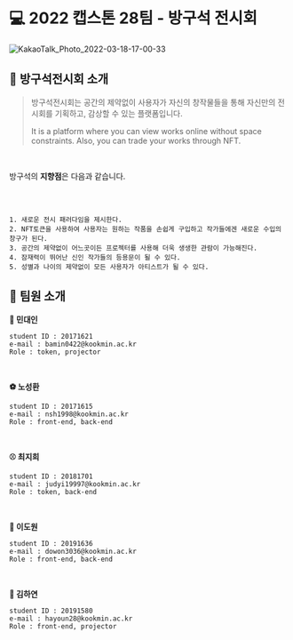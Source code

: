 # 💻   2022 캡스톤 28팀 - 방구석 전시회

![KakaoTalk_Photo_2022-03-18-17-00-33](https://user-images.githubusercontent.com/28584299/158960513-e54ae75d-bb1f-49e0-a188-9617415dbf8a.jpeg)

## 🎨 방구석전시회 소개

> 방구석전시회는 공간의 제약없이 사용자가 자신의 창작물들을 통해 자신만의 전시회를 기획하고, 감상할 수 있는 플랫폼입니다.
> 
> It is a platform where you can view works online without space constraints. Also, you can trade your works through NFT.

<br>

방구석의 **지향점**은 다음과 같습니다.

<br>

```

1. 새로운 전시 패러다임을 제시한다.
2. NFT토큰을 사용하여 사용자는 원하는 작품을 손쉽게 구입하고 작가들에겐 새로운 수입의 창구가 된다.
3. 공간의 제약없이 어느곳이든 프로젝터를 사용해 더욱 생생한 관람이 가능해진다.
4. 잠재력이 뛰어난 신인 작가들의 등용문이 될 수 있다.
5. 성별과 나이의 제약없이 모든 사용자가 아티스트가 될 수 있다. 

```

## 💁 팀원 소개

**🥅 민대인**

```
student ID : 20171621
e-mail : bamin0422@kookmin.ac.kr
Role : token, projector
```

<br>

**⚽ 노성환**

```
student ID : 20171615
e-mail : nsh1998@kookmin.ac.kr
Role : front-end, back-end
```

<br>

**⚾ 최지희**

```
student ID : 20181701
e-mail : judyi19997@kookmin.ac.kr
Role : token, back-end
```

<br>

**🏀 이도원**

```
student ID : 20191636
e-mail : dowon3036@kookmin.ac.kr
Role : front-end, back-end
```

<br>

**🎱 김하연** 

```
student ID : 20191580
e-mail : hayoun28@kookmin.ac.kr
Role : front-end, projector
```
